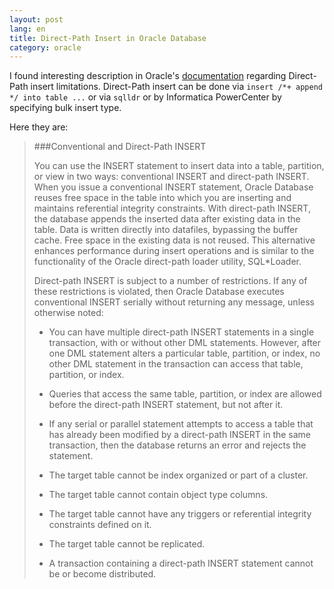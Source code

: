 ```yaml
---
layout: post
lang: en
title: Direct-Path Insert in Oracle Database
category: oracle
---
```


I found interesting description in Oracle's [documentation] regarding Direct-Path insert limitations. Direct-Path insert can be done via `insert /*+ append */ into table ...` or via `sqlldr` or by Informatica PowerCenter by specifying bulk insert type.

Here they are:

> ###Conventional and Direct-Path INSERT
>
> You can use the INSERT statement to insert data into a table, partition, or view in two ways: conventional INSERT and direct-path INSERT. When you issue a conventional INSERT statement, Oracle Database reuses free space in the table into which you are inserting and maintains referential integrity constraints. With direct-path INSERT, the database appends the inserted data after existing data in the table. Data is written directly into datafiles, bypassing the buffer cache. Free space in the existing data is not reused. This alternative enhances performance during insert operations and is similar to the functionality of the Oracle direct-path loader utility, SQL*Loader.
>
> Direct-path INSERT is subject to a number of restrictions. If any of these restrictions is violated, then Oracle Database executes conventional INSERT serially without returning any message, unless otherwise noted:
>
> * You can have multiple direct-path INSERT statements in a single transaction, with or without other DML statements. However, after one DML statement alters a particular table, partition, or index, no other DML statement in the transaction can access that table, partition, or index.
>
> * Queries that access the same table, partition, or index are allowed before the direct-path INSERT statement, but not after it.
>
> * If any serial or parallel statement attempts to access a table that has already been modified by a direct-path INSERT in the same transaction, then the database returns an error and rejects the statement.
>
> * The target table cannot be index organized or part of a cluster.
>
> * The target table cannot contain object type columns.
>
> * The target table cannot have any triggers or referential integrity constraints defined on it.
>
> * The target table cannot be replicated.
>
> * A transaction containing a direct-path INSERT statement cannot be or become distributed.

[documentation]: http://docs.oracle.com/cd/B19306_01/server.102/b14200/statements_9014.htm



